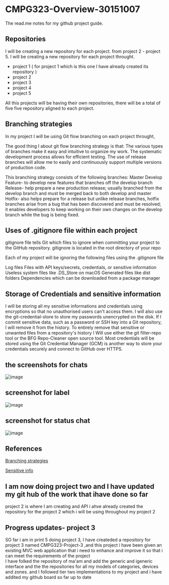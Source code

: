 # CMPG323-Overview-30151007
 The read.me notes for my github project guide.

## Repositories
I will be creating a new repository for each project. from project 2 - project 5.
I will be creating a new repository for each project throught.

* project 1 ( for project 1 which is this one I have already created its repository )
* project 2
* project 3
* project 4
* project 5


All this projects will be having their own repositories, there will be a total of five five repository aligned to each project.

## Branching strategies
In my project I will be using Git flow branching on each project throught,

The good thing I about git flow branching strategy is that:
The various types of branches make it easy and intuitive to organize my work.
The systematic development process allows for efficient testing.
The use of release branches will allow me to easily and continuously support multiple versions of production code.

This branching strategy consists of the following branches:
Master 
Develop
Feature- to develop new features that branches off the develop branch 
Release- help prepare a new production release; usually branched from the develop branch and must be merged back to both develop and master
Hotfix- also helps prepare for a release but unlike release branches, hotfix branches arise from a bug that has been discovered and must be resolved; it enables developers to keep working on their own changes on the develop branch while the bug is being fixed.

## Uses of .gitignore file within each project

gitignore file tells Git which files to ignore when committing your project to the GitHub repository. gitignore is located in the root directory of your repo

Each of my project will  be ignoring the  following files using the  .gitignore file

Log files
Files with API keys/secrets, credentials, or sensitive information
Useless system files like .DS_Store on macOS
Generated files like dist folders
Dependencies which can be downloaded from a package manager

## Storage of Credentials and sensitive information
 I will be storing all my sensitive informations and credentials using encryptions so that no unauthorised users can't access them.
 I will also use the  git-credential-store to store my passwords unencrypted on the disk.
 If I commit sensitive data, such as a password or SSH key into a Git repository, I will  remove it from the history. To entirely remove  that sensitive  or unwanted files from a repository's history I Will use either the git filter-repo tool or the BFG Repo-Cleaner open source tool.
Most credentials will be stored using the Git Credential Manager (GCM) is another way to store your credentials securely and connect to GitHub over HTTPS. 
 ## the screenshots for chats
 ![image](https://user-images.githubusercontent.com/111001425/187912484-2384fba1-821b-4570-948c-c05997d3e9f0.png)
 
 ## screenshot for label
 ![image](https://user-images.githubusercontent.com/111001425/187912870-b33427cc-defb-4ebd-9f1f-4bcd3a410f0a.png)

## screenshot for status chat
![image](https://user-images.githubusercontent.com/111001425/187913335-14067241-3840-434a-bd85-561f67d6fd2a.png)


 ## References
 [Branching strategies](https://www.flagship.io/git-branching-strategies/)
 
 [Sensitive info](https://docs.github.com/en/actions/security-guides/encrypted-secrets)
 
 ## I am now doing project two and I have updated my git hub of the work that ihave done so far
 project 2 is where I am creating and API i ahve already created the repository for the project 2 which i will be using throughout my project 2
 
 ## Progress updates- project 3
 SO far i am in print 5 doing project 3, I have createded a repository for project 3 named CMPG323-Project-3 ,and this project i have been given an existing MVC web application that i need to enhance and improve it so that i can meet the requirements of the project  
 I have folked the repository of ma'am and add the generic and igeneric interface and the the repositories for all my models of categories, devices  and zones. and I followed tier two implementations to my project and i have addited my github board so far up to date
 
